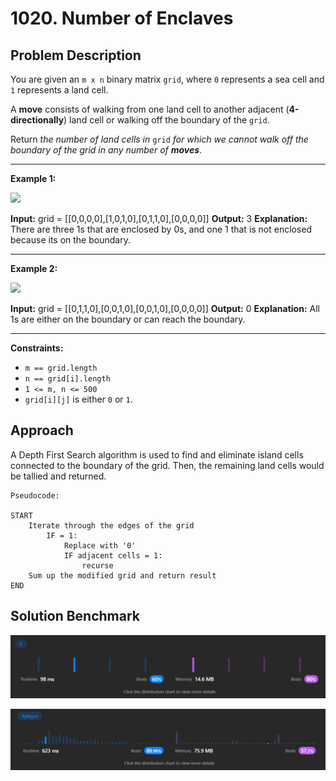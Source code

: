 # 1020. Number of Enclaves

## Problem Description

You are given an  `m x n`  binary matrix  `grid`, where  `0`  represents a sea cell and  `1`  represents a land cell.

A  **move**  consists of walking from one land cell to another adjacent (**4-directionally**) land cell or walking off the boundary of the  `grid`.

Return  _the number of land cells in_  `grid`  _for which we cannot walk off the boundary of the grid in any number of  **moves**_.

---
**Example 1:**

![](https://assets.leetcode.com/uploads/2021/02/18/enclaves1.jpg)

**Input:** grid = [[0,0,0,0],[1,0,1,0],[0,1,1,0],[0,0,0,0]]
**Output:** 3
**Explanation:** There are three 1s that are enclosed by 0s, and one 1 that is not enclosed because its on the boundary.

---
**Example 2:**

![](https://assets.leetcode.com/uploads/2021/02/18/enclaves2.jpg)

**Input:** grid = [[0,1,1,0],[0,0,1,0],[0,0,1,0],[0,0,0,0]]
**Output:** 0
**Explanation:** All 1s are either on the boundary or can reach the boundary.

---
**Constraints:**

-   `m == grid.length`
-   `n == grid[i].length`
-   `1 <= m, n <= 500`
-   `grid[i][j]`  is either  `0`  or  `1`.

## Approach
A Depth First Search algorithm is used to find and eliminate island cells connected to the boundary of the grid. Then, the remaining land cells would be tallied and returned.
```
Pseudocode:

START
	Iterate through the edges of the grid
		IF = 1:
			Replace with '0'
			IF adjacent cells = 1:
				recurse
	Sum up the modified grid and return result
END
```

## Solution Benchmark
![C solution](images/c_result.png "C solution")

![Python3 solution](images/py_result.png "Python3 solution")